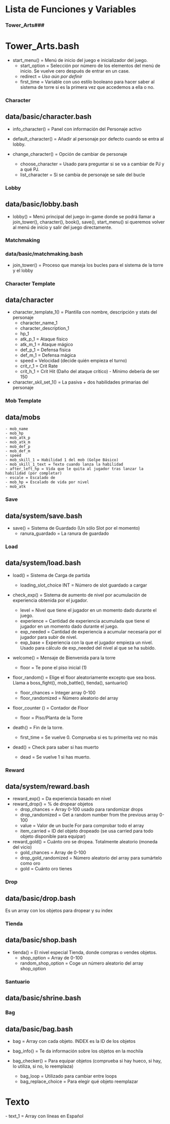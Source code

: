 
<h1> Lista de Funciones y Variables </h1>

### Tower_Arts###
# Tower_Arts.bash
- start_menu() = Menú de inicio del juego e inicializador del juego.
    - start_option = Selección por número de los elementos del menú de inicio. Se vuelve cero después de entrar en un case.
    - redirect = *Uso aún por definir*
    - first_time = Variable con uso estilo booleano para hacer saber al sistema de torre si es la primera vez que accedemos a ella o no.


### Character ###
## data/basic/character.bash
- info_character() = Panel con información del Personaje activo

- default_character() = Añadir al personaje por defecto cuando se entra al lobby.

- change_character() = Opción de cambiar de personaje
    - choose_character = Usado para preguntar si se va a cambiar de PJ y a qué PJ.
    - list_character = Si se cambia de personaje se sale del bucle


### Lobby ###
## data/basic/lobby.bash
- lobby() = Menú principal del juego in-game donde se podrá llamar a join_tower(), character(), book(), save(), start_menu() si queremos volver al menú de inicio y salir del juego directamente.


### Matchmaking ###
### data/basic/matchmaking.bash
- join_tower() = Proceso que maneja los bucles para el sistema de la torre y el lobby


### Character Template ###
## data/character
- character_template_1() = Plantilla con nombre, descripción y stats del personaje
    - character_name_1
    - character_description_1
    - hp_1
    - atk_p_1 = Ataque físico
    - atk_m_1 = Ataque mágico
    - def_p_1 = Defensa física
    - def_m_1 = Defensa mágica
    - speed = Velocidad (decide quién empieza el turno)
    - crit_r_1 = Crit Rate
    - crit_h_1 = Crit Hit (Daño del ataque crítico) - Mínimo debería de ser 150
- character_skil_set_1() = La pasiva + dos habilidades primarias del personaje


### Mob Template ###
## data/mobs
    - mob_name
    - mob_hp
    - mob_atk_p
    - mob_atk_m
    - mob_def_p
    - mob_def_m
    - speed
    - mob_skill_1 = Habilidad 1 del mob (Golpe Básico)
    - mob_skill_1_text = Texto cuando lanza la habilidad
    - after_left_hp = Vida que le quita al jugador tras lanzar la habilidad (por completar)
    - escale = Escalado de
    - mob_hp = Escalado de vida por nivel
    - mob_atk

### Save ###
## data/system/save.bash
- save() = Sistema de Guardado (Un sólo Slot por el momento)
    - ranura_guardado = La ranura de guardado


### Load ###
## data/system/load.bash
- load() = Sistema de Carga de partida
    - loading_slot_choice INT = Número de slot guardado a cargar


- check_exp() = Sistema de aumento de nivel por acumulación de experiencia obtenida por el jugador.
    - level = Nivel que tiene el jugador en un momento dado durante el juego.
    - experience = Cantidad de experiencia acumulada que tiene el jugador en un momento dado durante el juego.
    - exp_needed = Cantidad de experiencia a acumular necesaria por el jugador para subir de nivel.
    - exp_base = Experiencia con la que el jugador empieza un nivel. Usado para cálculo de exp_needed del nivel al que se ha subido.



- welcome() = Mensaje de Bienvenida para la torre
    - floor = Te pone el piso inicial (1)

- floor_random() = Elige el floor aleatoriamente excepto que sea boss. Llama a boss_fight(), mob_battle(), tienda(), santuario()
    - floor_chances = Integer array 0-100
    - floor_randomized = Número aleatorio del array

- floor_counter () = Contador de Floor
    - floor = Piso/Planta de la Torre

- death() = Fin de la torre.
    - first_time = Se vuelve 0. Comprueba si es tu primerita vez no más

- dead() = Check para saber si has muerto
    - dead = Se vuelve 1 si has muerto.


### Reward ###
## data/system/reward.bash
- reward_exp() = Da experiencia basado en nivel
- reward_drop() = % de dropear objetos
    - drop_chances = Array 0-100 usado para randomizar drops
    - drop_randomized = Get a random number from the previous array 0-100
    - value = Valor de un bucle For para comprobar todo el array
    - item_carried = ID del objeto dropeado (se usa carried para todo objeto disponible para equipar)
- reward_gold() = Cuánto oro se dropea. Totalmente aleatorio (moneda del vicio)
    - gold_chances = Array de 0-100
    - drop_gold_randomized = Número aleatorio del array para sumártelo como oro
    - gold = Cuánto oro tienes


### Drop ###
## data/basic/drop.bash
Es un array con los objetos para dropear y su index


### Tienda ###
## data/basic/shop.bash
- tienda() = El nivel especial Tienda, donde compras o vendes objetos.
    - shop_option = Array de 0-100
    - random_shop_option = Coge un número aleatorio del array shop_option
    

### Santuario ###
## data/basic/shrine.bash


### Bag ###
## data/basic/bag.bash
- bag = Array con cada objeto. INDEX es la ID de los objetos

- bag_info() = Te da información sobre los objetos en la mochila

- bag_checker() = Para equipar objetos (comprueba si hay hueco, si hay, lo utiliza, si no, lo reemplaza)
    - bag_loop = Utilizado para cambiar entre loops
    - bag_replace_choice = Para elegir qué objeto reemplazar

<h1> Texto </h1>
- text_1 = Array con líneas en Español
